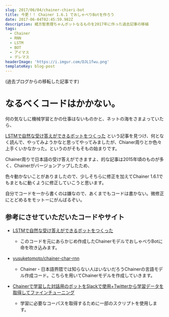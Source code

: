 ```yaml
---
slug: 2017/06/04/chainer-chieri-bot
title: 今更！！ Chainer 1.6.1 でおしゃべりBotを作ろう
date: 2017-06-04T02:45:59.982Z
description: 緒方智恵理ちゃんボットなるものを2017年に作った過去記事の移植
tags:
  - Chainer
  - RNN
  - LSTM
  - BOT
  - アイマス
  - デレマス
headerImage: 'https://i.imgur.com/DJL1fwu.png'
templateKey: blog-post
---
```

(過去ブログからの移転した記事です)

# なるべくコードはかかない。

何の気なしに機械学習とかの仕事はないものかと、ネットの海をさまよっていたら、

[LSTMで自然な受け答えができるボットをつくった](https://sekailab.com/wp/2015/11/02/lstm-general-responce-bot/) という記事を見つけ、何となく読んで、やってみようかなと思ってやってみましたが、Chianer周りとか色々上手くいかなかった。というのがそもそもの始まりです。




Chainer周りで日本語の受け答えができますよ、的な記事は2015年頃のものが多く、Chainerがバージョンアップしたため、

色々動かないことがありましたので、少しそちらに修正を加えてChainer 1.6.1でもまともに動くように修正していこうと思います。

自分でコードを一から書くのは嫌なので、あくまでもコードは書かない。微修正にとどめるをモットーにがんばるぞい。

## 参考にさせていただいたコードやサイト

- [LSTMで自然な受け答えができるボットをつくった](https://sekailab.com/wp/2015/11/02/lstm-general-responce-bot/)
  - このコードを元にあらかじめ作成したChainerモデルでおしゃべりBotに命を吹き込みます。

- [yusuketomoto/chainer-char-rnn](https://github.com/yusuketomoto/chainer-char-rnn)　
  - Chainer・日本語界隈では知らない人はいないだろうChainerの言語モデル作成コード。こちらを用いてChainerモデルを作成していきます。

- [Chainerで学習した対話用のボットをSlackで使用+Twitterから学習データを取得してファインチューニング](https://qiita.com/GushiSnow/items/79ca7deeb976f50126d7)
  - 学習に必要なコーパスを取得するために一部のスクリプトを使用します。
